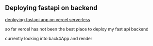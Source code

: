 ## Deploying fastapi on backend

[deploying fastapi app on vercel serverless](https://dev.to/abdadeel/deploying-fastapi-app-on-vercel-serverless-18b1)

so far vercel has not been the best place to deploy my fast api backend

currently looking into back4App and render